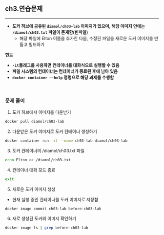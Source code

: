 ## ch3.연습문제

---

- **도커 허브에 공유된 `diamol/ch03-lab` 이미지가 있으며, 해당 이미지 안에는 `/diamol/ch03.txt` 파일이 존재함(빈파일)**
    - 해당 파일에 Elton 이름을 추가한 다음, 수정된 파일을 새로운 도커 이미지를 만들고 빌드하기

**힌트**
- **`-it`플래그를 사용하면 컨테이너를 대화식으로 실행할 수 있음**
- **파일 시스템의 컨테이너는 컨테이너가 종료된 후에 남아 있음**
- **`docker container —-help` 명령으로 해당 과제를 수행함**

<br/>

### 문제 풀이
1. 도커 허브에서 이미지를 다운받기
``` bash
docker pull diamol/ch03-lab
```

2. 다운받은 도커 이미지로 도커 컨테이너 생성하기
``` bash
docker container run -it --name ch03-lab diamol/ch03-lab 
```

3. 도커 컨테이너의 /diamol/ch03.txt 파일 
``` bash
echo Elton >> /diamol/ch03.txt
```

4. 컨테이너 대화 모드 종료
``` bash
exit 
```

5. 새로운 도커 이미지 생성
- 현재 실행 중인 컨테이너를 도커 이미지로 저장함
``` bash
docker image commit ch03-lab before-ch03-lab  
```

6. 새로 생성된 도커의 이미지 확인하기
``` bash
docker image ls | grep before-ch03-lab 
```
